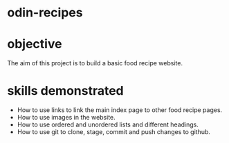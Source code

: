 # odin-recipes

# objective
The aim of this project is to build a basic food recipe website.

# skills demonstrated
- How to use links to link the main index page to other food recipe pages.
- How to use images in the website.
- How to use ordered and unordered lists and different headings.
- How to use git to clone, stage, commit and push changes to github.

